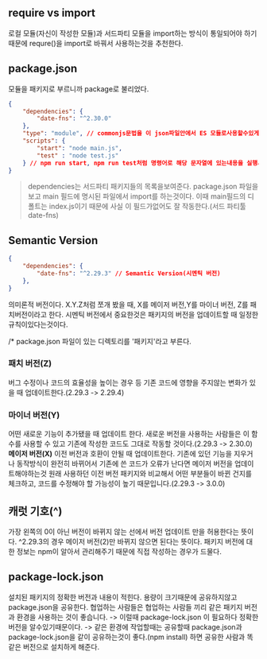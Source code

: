 ## require vs import
로컬 모듈(자신이 작성한 모듈)과 서드파티 모듈을 import하는 방식이 통일되어야 하기 때문에 requre()을 import로 바꿔서 사용하는것을 추천한다.

## package.json
모듈을 패키지로 부르니까 package로 불리었다.
```json
{
	"dependencies": {
		"date-fns": "^2.30.0"
	},
	"type": "module", // commonjs문법을 이 json파일안에서 ES 모듈로사용할수있게한다.
	"scripts": {
		"start": "node main.js",
		"test" : "node test.js"
	} // npm run start, npm run test처럼 명령어로 해당 문자열에 있는내용을 실행시킬수있다. (npm run <*command*>)
}
```
> dependencies는 서드파티 패키지들의 목록을보여준다.
package.json 파일을 보고 main 필드에 명시된 파일에서 import를 하는것이다. 이때 main필드의 디폴트는 index.js이기 때문에 사실 이 필드가없어도 잘 작동한다.(서드 파티툴 date-fns)

## Semantic Version
```json
{
	"dependencies": {
		"date-fns": "^2.29.3" // Semantic Version(시멘틱 버전)
	},
}
```
의미론적 버전이다. X.Y.Z처럼 쪼개 봤을 때, X를 메이저 버전,Y를 마이너 버전, Z를 패치버전이라고 한다. 시멘틱 버전에서 중요한것은 패키지의 버전을 업데이트할 때 일정한 규칙이있다는것이다.

/*  package.json 파일이 있는 디렉토리를 '패키지'라고 부른다.

### **패치 버전(Z)**
버그 수정이나 코드의 효율성을 높이는 경우 등 기존 코드에 영향을 주지않는 변화가 있을 때 업데이트한다.(2.29.3 -> 2.29.4)
### **마이너 버전(Y)**
어떤 새로운 기능이 추가됐을 때 업데이트 한다. 새로운 버전을 사용하는 사람들은 이 함수를 사용할 수 있고 기존에 작성한 코드도 그대로 작동할 것이다.(2.29.3 -> 2.30.0)
**메이저 버전(X)**
이전 버전과 호환이 안될 때 업데이트한다. 기존에 있던 기능을 지우거나 동작방식이 완전히 바뀌어서 기존에 쓴 코드가 오류가 난다면 메이저 버전을 업데이트해야하는것
원래 사용하던 이전 버전 패키지와 비교해서 어떤 부분들이 바뀐 건지를 체크하고, 코드를 수정해야 할 가능성이 높기 때문입니다.(2.29.3 -> 3.0.0)

## 캐럿 기호(^)
가장 왼쪽의 0이 아닌 버전이 바뀌지 않는 선에서 버전 업데이트 만을 허용한다는 뜻이다. ^2.29.3의 경우 메이저 버전(2)만 바뀌지 않으면 된다는 뜻이다. 패키지 버전에 대한 정보는 npm이 알아서 관리해주기 때문에 직접 작성하는 경우가 드물다.

## package-lock.json
설치된 패키지의 정확한 버전과 내용이 적힌다. 용량이 크기때문에 공유하지않고 package.json을 공유한다.
협업하는 사람들은 협업하는 사람들 끼리 같은 패키지 버전과 환경을 사용하는 것이 좋습니다.
-> 이럴때 package-lock.json 이 필요하다 정확한 버전을 알수있기때문이다.
-> 같은 환경에 작업할때는 공유할때 package.json과 package-lock.json을 같이 공유하는것이 좋다.(npm install) 하면 공유한 사람과 똑같은 버전으로 설치하게 해준다.




